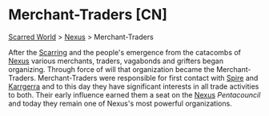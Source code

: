 # Merchant-Traders [CN]
[Scarred World](./scarred-world.md) > [Nexus](./city.md) > Merchant-Traders

After the [Scarring](.\scarred-world.md) and the people's emergence from the catacombs of [Nexus](./city.md) various merchants, traders, vagabonds and grifters began organizing. Through force of will that organization became the Merchant-Traders. Merchant-Traders were responsible for first contact with [Spire](./trade-partner-1.md) and [Karrgerra](./trade-partner-2.md) and to this day they have significant interests in all trade activities to both. Their early influence earned them a seat on the [Nexus](./city.md) *Pentacouncil* and today they remain one of Nexus's most powerful organizations.

